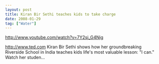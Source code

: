 ```yaml
---
layout: post
title: Kiran Bir Sethi teaches kids to take charge
date: 2008-01-29
tag: ["Water"]
---
```


http://www.youtube.com/watch?v=7Y2sj_G4Njg  

http://www.ted.com Kiran Bir Sethi shows how her groundbreaking Riverside School in India teaches kids life's most valuable lesson: "I can." Watch her studen...